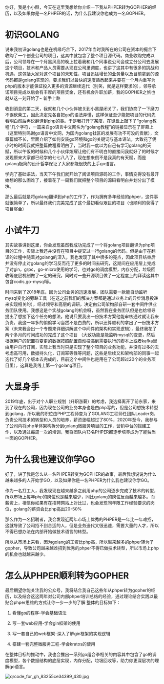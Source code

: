 
你好，我是小小酥，今天在这里我想给你介绍一下我从PHPER转为GOPHER的经历，以及如果你是一名PHPER的话，为什么我建议你也成为一名GOPHER。


# 初识GOLANG

说来我初识golang也是在机缘巧合下，2017年当时我所在的公司在资本的撮合下收购了一个创业公司的项目，这其中就包含了整个项目源代码。商业收购完成以后，公司领导在一个月黑风高的晚上拉着我和几个同事说公司会成立分公司去发展这个项目，技术和产品人员需要从现在公司里调度，也讲了这其中有很多的挑战和机遇，这包括大家对这个项目的未知性，项目迅猛增长的业务量以及目前拿到的源代码都是golang实现的，要求我们以最快的速度熟悉起来并要在一个月内重写为php的版本才能保证投入更多的资源继续迭代（别笑，就是这样要求的），领导承诺项目完成以后会有丰厚的项目奖金，还有机会升职加薪，我的GOPHER之旅也就从这一刻开始了~
新手上路

收到消息的第二天，我就和几个小伙伴被关到小黑屋闭关了，我们协商了一下磨刀不误砍柴工，因此决定先各自把go的语法弄懂，这样保证至少能把项目的代码先看明白然后再说翻译到php的事。于是我打开了某度，在键盘上敲下了“golang教程”几个字符，一篇来自go语言中文网名为“golang教程”的链接显示在了屏幕上（这里特别鸣谢go语言中文网，为国内golang社区的发展有功不可没的贡献），文章篇幅不长，里面介绍了如何安装go环境和go的关键词与基本语法，大致花了俩小时的时间我就把整篇教程看明白了，当时我一度以为自己有学习golang的天赋，所以午饭的时候和几个小伙伴炫耀让他们有不明白的直接问我就好了的时候才发现原来大家都已经学的七七八八了，现在想来倒不是我真的有天赋，而是golang极简的设计哲学保证了大家都能很快的上手go语言。


学完了基础语法，当天下午我们就开始了阅读项目源码的工作，事情变得没有最开始想的那么困难了，接着花了一周我们就把整个项目的源码看明白并划分出了模块。


那么最后就是将golang翻译到php的工作了，作为拥有多年经验的phper，这件事就很简单了，所以最终我们完美完成了这个最初看似艰巨的项目（也顺利的获得了项目奖金）



# 小试牛刀

其实故事讲到这里，你会发现虽然我成功完成了一个将golang项目翻译为php项目的工作，实际上我还并没有在项目中提交过一行golang的代码。但是由于在翻译的过程中随着对golang的深入，我也发现了其中很多的亮点，因此项目结束后并没有停止对golang的学习反而花了更多的时间去研究，这期间在应用层上完成了对gin，grpc，go-micro使用的学习，也对go的调度模型，内存分配，垃圾回收等底层机制做了一定的研究，同时对一些开源项目做了一定程度上的拜读这其中包含codis,go-mysql等。


时间来到了2018年底，因为公司业务的迅速发展，团队需要一款能自动监听mysql变化的旁路工具（在这之前我们的解决方案都是通过业务上的异步消息投递来实现相关的），经过领导和高层的调研，决定由公司架构部自研一套中间件供业务团队使用。我想这是个实战golang的机会呀，虽然我在业务团队但是也给领导提出了想接下这个任务的想法，他说只要我出一份技术方案他能审核通过就让我来负责，我这一年多的偷偷学习当然不是白费的，所以还算顺利的拿出了一份技术方案（未来我会出一个专题来详细讲解这个中间件的架构和实现逻辑），最终我花了两个多月的时间成功的完成了这个项目 （大致功能是能监听mysql的变更，然后根据用户的配置将变更的数据按照配置自动投递到需要执行的脚本上或者kafka里由用户自行订阅，实际上我当时只是实现了整个项目的业务功能，并没有过多的去考虑高可用，数据持久化，订阅幂等性等问题，这些是后续又和架构部的同事一起迭代了好几个版本去完成的，目前这个中间件也是用在了公司超过20个的业务项目里），这算是我线上第一个golang项目。



# 大显身手


2019年底，出于对个人职业规划（升职涨薪）的考虑，我选择离开了前东家，来到了现在的公司，因为现在公司的业务本身也是由php写的，但是公司想技术转型到golang，所以我的职位由PHP工程师变为了GOLANG工程师任团队Leader岗，负责公司技术的转型和人员的培养，薪资涨幅超过了80%，2020年至今，我参与了公司内将php单体架构拆分到golang微服务项目的工作，营销中台的搭建工作，以及通过每周一次的培训，我将团队内13名PHPER都逐步培养成为了能独当一面的GOPHER。



# 为什么我也建议你学GO

好了，讲了我是怎么从一名PHPER转变为GOPHER的故事，最后我想说说为什么越来越多的人开始学GO，以及如果你是一名PHPER为什么我也建议你学GO。

作为一名打工人，我发现现在越来越多之前用php的公司逐步完成了技术的转型，所以市场上每年php的岗位也是越来越少，同比golang的岗位反而越来越多。而薪资上，相信你如果有在招聘网站上对比过，也会发现同年限工作经验要求的岗位，golang的薪资会比php高出20-50%


那么作为一名招聘者，我会发现近两年市场上优秀的PHPER是一年比一年难招，这就导致了公司招不到合适的人，但是业务迭代又很迅速，需要大量的人才，所以不得已想办法在内部开始做技术语言的转型。

所以从市场上来看，因为golang的工资比php高，所以越来越多的phper转为了gopher，导致公司越来越难招到优秀的phper不得已做技术转型，所以市场上php的机会也就越来越少。



# 怎么从PHPER顺利转为GOPHER

最后期望你能关注我的公众号，我将结合我自己这些年从phper转为gopher的经历，以及结合这这两年对公司内部phper培训总结的经验，通过理论结合实践以最贴合phper思维的方式让你一步一步的了解
整体的目标如下：

1. 看懂go的程序-学会基础语法


2. 写一套web应用-学会gin框架的使用


3. 写一套自己的web框架-深入了解gin框架的实现逻辑


4. 搭建一套完整微服务工程-学会kratos的使用

在整体目标的推动中，我也会推出一系列go组合拳相关的内容其中包含了go的调度模型，各个数据结构的底层实现，内存分配，垃圾回收等，助力你更深层次的理解go语言。


![qrcode_for_gh_83255ce34399_430.jpg](https://p6-juejin.byteimg.com/tos-cn-i-k3u1fbpfcp/372bd92c599e4fb7b6b3f73bcd2d0fab~tplv-k3u1fbpfcp-watermark.image?)

